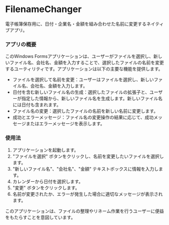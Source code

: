 # FilenameChanger
電子帳簿保存用に、日付・企業名・金額を組み合わせた名前に変更するネイティブアプリ。

### アプリの概要

このWindows Formsアプリケーションは、ユーザーがファイルを選択し、新しいファイル名、会社名、金額を入力することで、選択したファイルの名前を変更するユーティリティです。アプリケーションは以下の主要な機能を提供します。

- ファイルを選択して名前を変更：ユーザーはファイルを選択し、新しいファイル名、会社名、金額を入力します。
- 日付を含む新しいファイル名の生成：選択したファイルの拡張子と、ユーザーが指定した情報から、新しいファイル名を生成します。新しいファイル名には日付も含まれます。
- ファイル名の変更：選択したファイルの名前を新しい名前に変更します。
- 成功とエラーメッセージ：ファイル名の変更操作の結果に応じて、成功メッセージまたはエラーメッセージを表示します。

### 使用法

1. アプリケーションを起動します。
2. "ファイルを選択" ボタンをクリックし、名前を変更したいファイルを選択します。
3. "新しいファイル名"、"会社名"、"金額" テキストボックスに情報を入力します。
4. カレンダーから日付を選択します。
5. "変更" ボタンをクリックします。
6. 名前が変更されたか、エラーが発生した場合に適切なメッセージが表示されます。

このアプリケーションは、ファイルの整理やリネーム作業を行うユーザーに便益をもたらすことを意図しています。

